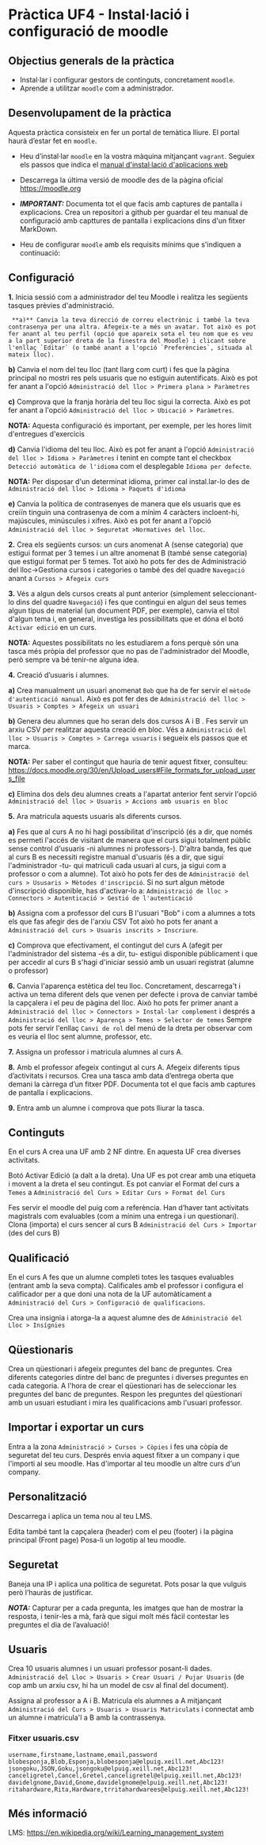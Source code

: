 # Pràctica UF4 - Instal·lació i configuració de moodle
## Objectius generals de la pràctica
* Instal·lar i configurar gestors de continguts, concretament `moodle`.
* Aprende a utilitzar `moodle` com a administrador.

## Desenvolupament de la pràctica

Aquesta pràctica consisteix en fer un portal de temàtica lliure. El portal haurà d’estar fet en `moodle`.

* Heu d’instal·lar `moodle` en la vostra màquina mitjançant `vagrant`. Seguiex els passos que indica el [manual d'instal·lació d'aplicacions web](installacio-aplicacions-web.md)

* Descarrega la última versió de moodle des de la pàgina oficial https://moodle.org

* ***IMPORTANT:*** Documenta tot el que facis amb captures de pantalla i explicacions. Crea un repositori a github per guardar el teu manual de configuració amb capttures de pantalla i explicacions dins d'un fitxer MarkDown.

* Heu de configurar `moodle` amb els requisits mínims que s'indiquen a continuació:

## Configuració


**1.** Inicia sessió com a administrador del teu Moodle i realitza les següents tasques prèvies d'administració.

     **a)** Canvia la teva direcció de correu electrònic i també la teva contrasenya per una altra. Afegeix-te a més un avatar. Tot això es pot fer anant al teu perfil (opció que apareix sota el teu nom que es veu a la part superior dreta de la finestra del Moodle) i clicant sobre l'enllaç `Editar` (o també anant a l'opció `Preferències`, situada al mateix lloc).
   
   **b)** Canvia el nom del teu lloc (tant llarg com curt) i fes que la pàgina principal no mostri res pels usuaris que no estiguin autentificats. Això es pot fer anant a l'opció `Administració del lloc > Primera plana > Paràmetres`
   
   **c)** Comprova que la franja horària del teu lloc sigui la correcta. Això es pot fer anant a l'opció `Administració del lloc > Ubicació > Paràmetres`.
   
   **NOTA:** Aquesta configuració és important, per exemple, per les hores límit d'entregues d'exercicis
   
   **d)** Canvia l'idioma del teu lloc. Això es pot fer anant a l'opció `Administració del lloc > Idioma > Paràmetres` i tenint en compte tant el checkbox `Detecció automàtica de l'idioma` com el desplegable `Idioma per defecte`.
   
   **NOTA:** Per disposar d'un determinat idioma, primer cal instal.lar-lo des de `Administració del lloc > Idioma > Paquets d'idioma`
   
   **e)** Canvia la política de contrasenyes de manera que els usuaris que es creiïn tinguin una contrasenya de com a mínim 4 caràcters incloent-hi, majúscules, minúscules i xifres. Això es pot fer anant a l'opció `Administració del lloc > Seguretat >Normatives del lloc`.

**2.** Crea els següents cursos: un curs anomenat A (sense categoria) que estigui format per 3 temes i un altre anomenat B (també sense categoria) que estigui format per 5 temes. Tot això ho pots fer des de Administració del lloc->Gestiona cursos i categories o també des del quadre `Navegació` anant a `Cursos > Afegeix curs`

**3.** Vés a algun dels cursos creats al punt anterior (simplement seleccionant-lo dins del quadre `Navegació`) i fes que contingui en algun del seus temes algun tipus de material (un document PDF, per exemple), canvia el títol d'algun tema i, en general, investiga les possibilitats que et dóna el botó `Activar edició` en un curs.

   **NOTA:** Aquestes possibilitats no les estudiarem a fons perquè són una tasca més pròpia del professor que no pas de l'administrador del Moodle, però sempre va bé tenir-ne alguna idea.

**4.** Creació d’usuaris i alumnes. 
   
   **a)** Crea manualment un usuari anomenat `Bob` que ha de fer servir el `mètode d'autenticació manual`. Això es pot fer des de `Administració del lloc > Usuaris > Comptes > Afegeix un usuari`
   
   **b)** Genera deu alumnes que ho seran dels dos cursos A i B . Fes servir un arxiu CSV per realitzar aquesta creació en bloc. Vés a `Administració del lloc > Usuaris > Comptes > Carrega usuaris` i segueix els passos que et marca. 
   
   **NOTA:** Per saber el contingut que hauria de tenir aquest fitxer, consulteu: https://docs.moodle.org/30/en/Upload_users#File_formats_for_upload_users_file
   
   **c)** Elimina dos dels deu alumnes creats a l'apartat anterior fent servir l'opció `Administració del lloc > Usuaris > Accions amb usuaris en bloc`

**5.** Ara matricula aquests usuaris als diferents cursos.

   **a)** Fes que al curs A no hi hagi possibilitat d'inscripció (és a dir, que només es permeti l'accés de visitant de manera que el curs sigui totalment públic sense control d'usuaris -ni alumnes ni professors-). D'altra banda, fes que al curs B es necessiti registre manual d'usuaris (és a dir, que sigui l'administrador -tu- qui matriculi cada usuari al curs, ja sigui com a professor o com a alumne). Tot això ho pots fer des de `Administració del curs > Ususaris > Mètodes d'inscripció`. Si no surt algun mètode d'inscripció disponible, has d'activar-lo a: `Administració de lloc > Connectors > Autenticació > Gestió de l'autenticació`

   **b)** Assigna com a professor del curs B l'usuari "Bob" i com a alumnes a tots els que fas afegir des de l'arxiu CSV Tot això ho pots fer anant a `Administració del curs > Usuaris inscrits > Inscriure`.

   **c)** Comprova que efectivament, el contingut del curs A (afegit per l'administrador del sistema -és a dir, tu- estigui disponible públicament i que per accedir al curs B s'hagi d'iniciar sessió amb un usuari registrat (alumne o professor)

**6.** Canvia l'aparença estètica del teu lloc. Concretament, descarrega't i activa un tema diferent dels que venen per defecte i prova de canviar també la capçalera i el peu de pàgina del lloc. Això ho pots fer primer anant a `Administració del lloc > Connectors > Instal·lar complement` i després a `Administració del lloc > Aparença > Temes > Selector de temes` Sempre pots fer servir l'enllaç `Canvi de rol` del menú de la dreta per observar com es veuria el lloc sent alumne, professor, etc.

**7.** Assigna un professor i matricula alumnes al curs A.

**8.** Amb el professor afegeix contingut al curs A. Afegeix diferents tipus d’activitats i recursos. Crea una tasca amb data d’entrega oberta que demani la càrrega d’un fitxer PDF. Documenta tot el que facis amb captures de pantalla i explicacions.

**9.** Entra amb un alumne i comprova que pots lliurar la tasca.

## Continguts
En el curs A crea una UF amb 2 NF dintre. En aquesta UF crea diverses activitats.

Botó Activar Edició (a dalt a la dreta). Una UF es pot crear amb una etiqueta i movent a la dreta el seu contingut. Es pot canviar el Format del curs a `Temes` a `Administració del Curs > Editar Curs > Format del Curs`

Fes servir el moodle del puig com a referència. Han d’haver tant activitats magistrals com evaluables (com a mínim una entrega i un questionari). Clona (importa) el curs sencer al curs B `Administració del Curs > Importar` (des del curs B)

## Qualificació
En el curs A fes que un alumne completi totes les tasques evaluables (entrant amb la seva compta). Calificales amb el professor i configura el calificador per a que doni una nota de la UF automàticament a `Administració del Curs > Configuració de qualificacions`.

Crea una insignia i atorga-la a aquest alumne des de `Administració del Lloc > Insígnies`

## Qüestionaris
Crea un qüestionari i afegeix preguntes del banc de preguntes. Crea diferents categories dintre del banc de preguntes i diverses preguntes en cada categoria. A l'hora de crear el qüestionari has de seleccionar les preguntes del banc de preguntes. Respon les preguntes del qüestionari amb un usuari estudiant i mira les qualificacions amb l'usuari professor.

## Importar i exportar un curs
Entra a la zona `Administració > Cursos > Còpies` i fes una còpia de seguretat del teu curs. Després envia aquest fitxer a un company i que l'importi al seu moodle. Has d'importar al teu moodle un altre curs d'un company. 

## Personalització
Descarrega i aplica un tema nou al teu LMS.

Edita també tant la capçalera (header) com el peu (footer) i la pàgina principal (Front page) Posa-li un logotip al teu moodle.

## Seguretat
Baneja una IP i aplica una política de seguretat. Pots posar la que vulguis però l’hauràs de justificar.

***NOTA:*** Capturar per a cada pregunta, les imatges que han de mostrar la resposta, i tenir-les a mà, farà que sigui molt més fàcil contestar les preguntes el dia de l’avaluació!

## Usuaris
Crea 10 usuaris alumnes i un usuari professor posant-li dades.
`Administració del Lloc > Usuaris > Crear Usuari / Pujar Usuaris` (de cop amb un arxiu csv, hi ha un model de csv al final del document).

Assigna al professor a A i B. Matricula els alumnes a A mitjançant `Administració del Curs > Usuaris > Usuaris Matriculats` i connectat amb un alumne i matricula'l a B amb la contrassenya.

### Fitxer usuaris.csv

```console
username,firstname,lastname,email,password
blobesponja,Blob,Esponja,blobesponja@elpuig.xeill.net,Abc123!
jsongoku,JSON,Goku,jsongoku@elpuig.xeill.net,Abc123!
canceligretel,Cancel,Gretel,canceligretel@elpuig.xeill.net,Abc123!
davidelgnome,David,Gnome,davidelgnome@elpuig.xeill.net,Abc123!
ritahardware,Rita,Hardware,trritahardwarees@elpuig.xeill.net,Abc123!
```

## Més informació
LMS: https://en.wikipedia.org/wiki/Learning_management_system
